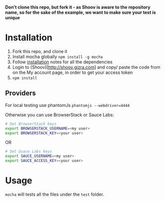 

**Don't clone this repo, but fork it - as Shoov is aware to the repository
name, so for the sake of the example, we want to make sure your test is unique**

# Installation

1. Fork this repo, and clone it
1. Install mocha globally ``npm install -g mocha``
1. Follow [installation](https://github.com/webdriverio/webdrivercss#install) notes for all the dependencies
1. Login to (Shoov)[http://shoov.gizra.com] and copy/ paste the code from on the My account page, in order to get your access token
1. ``npm install``

## Providers

For local testing use phantomJs ``phantomjs --webdriver=4444``

Otherwise you can use BrowserStack or Sauce Labs:

```bash
# Set BrowserStack keys
export BROWSERSTACK_USERNAME=<my user>
export BROWSERSTACK_KEY=<your user>
```

OR

```bash
# Set Suace Labs keys
export SAUCE_USERNAME=<my user>
export SAUCE_ACCESS_KEY=<your user>
```

# Usage

``mocha`` will tests all the files under the ``test`` folder.
